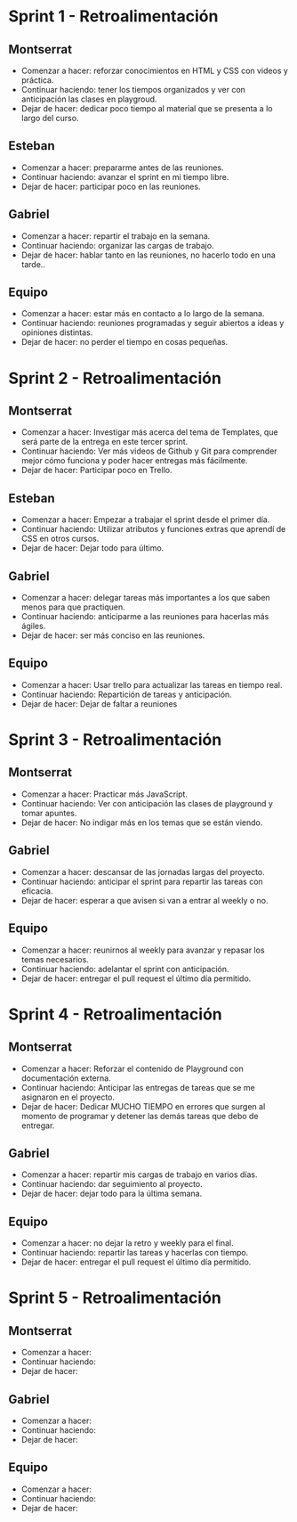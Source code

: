# Sprint 1 - Retroalimentación

## Montserrat
- Comenzar a hacer: reforzar conocimientos en HTML y CSS con videos y práctica.
- Continuar haciendo: tener los tiempos organizados y ver con anticipación las clases en playgroud.
- Dejar de hacer: dedicar poco tiempo al material que se presenta a lo largo del curso.

## Esteban
- Comenzar a hacer: prepararme antes de las reuniones.
- Continuar haciendo: avanzar el sprint en mi tiempo libre.
- Dejar de hacer: participar poco en las reuniones.

## Gabriel
- Comenzar a hacer: repartir el trabajo en la semana.
- Continuar haciendo: organizar las cargas de trabajo.
- Dejar de hacer: hablar tanto en las reuniones, no hacerlo todo en una tarde..

## Equipo
- Comenzar a hacer: estar más en contacto a lo largo de la semana.
- Continuar haciendo: reuniones programadas y seguir abiertos a ideas y opiniones distintas.
- Dejar de hacer: no perder el tiempo en cosas pequeñas.

# Sprint 2 - Retroalimentación

## Montserrat
- Comenzar a hacer: Investigar más acerca del tema de Templates, que será parte de la entrega en este tercer sprint.
- Continuar haciendo: Ver más videos de Github y Git para comprender mejor cómo funciona y poder hacer entregas más fácilmente. 
- Dejar de hacer: Participar poco en Trello.

## Esteban
- Comenzar a hacer: Empezar a trabajar el sprint desde el primer día.
- Continuar haciendo: Utilizar atributos y funciones extras que aprendí de CSS en otros cursos.
- Dejar de hacer: Dejar todo para último.

## Gabriel
- Comenzar a hacer: delegar tareas más importantes a los que saben menos para que practiquen.
- Continuar haciendo: anticiparme a las reuniones para hacerlas más ágiles.
- Dejar de hacer: ser más conciso en las reuniones.

## Equipo
- Comenzar a hacer: Usar trello para actualizar las tareas en tiempo real.
- Continuar haciendo: Repartición de tareas y anticipación.
- Dejar de hacer: Dejar de faltar a reuniones


# Sprint 3 - Retroalimentación

## Montserrat
- Comenzar a hacer: Practicar más JavaScript.
- Continuar haciendo: Ver con anticipación las clases de playground y tomar apuntes.
- Dejar de hacer: No indigar más en los temas que se están viendo. 

## Gabriel
- Comenzar a hacer: descansar de las jornadas largas del proyecto.
- Continuar haciendo: anticipar el sprint para repartir las tareas con eficacia.
- Dejar de hacer: esperar a que avisen si van a entrar al weekly o no.

## Equipo
- Comenzar a hacer: reunirnos al weekly para avanzar y repasar los temas necesarios.
- Continuar haciendo: adelantar el sprint con anticipación.
- Dejar de hacer: entregar el pull request el último día permitido.


# Sprint 4 - Retroalimentación
## Montserrat
- Comenzar a hacer: Reforzar el contenido de Playground con documentación externa.
- Continuar haciendo: Anticipar las entregas de tareas que se me asignaron en el proyecto.
- Dejar de hacer: Dedicar MUCHO TIEMPO en errores que surgen al momento de programar y detener las demás tareas que debo de entregar. 

## Gabriel
- Comenzar a hacer: repartir mis cargas de trabajo en varios días.
- Continuar haciendo: dar seguimiento al proyecto.
- Dejar de hacer: dejar todo para la última semana.

## Equipo
- Comenzar a hacer: no dejar la retro y weekly para el final.
- Continuar haciendo: repartir las tareas y hacerlas con tiempo.
- Dejar de hacer: entregar el pull request el último día permitido.



# Sprint 5 - Retroalimentación
## Montserrat
- Comenzar a hacer: 
- Continuar haciendo: 
- Dejar de hacer: 

## Gabriel
- Comenzar a hacer: 
- Continuar haciendo: 
- Dejar de hacer: 

## Equipo
- Comenzar a hacer: 
- Continuar haciendo: 
- Dejar de hacer: 
